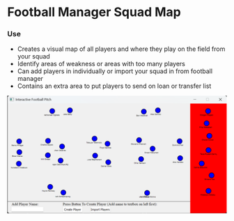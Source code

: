 # Football Manager Squad Map
### Use
* Creates a visual map of all players and where they play on the field from your squad
* Identify areas of weakness or areas with too many players
* Can add players in individually or import your squad in from football manager
* Contains an extra area to put players to send on loan or transfer list

![alt text](fmSquadVisualization.png)